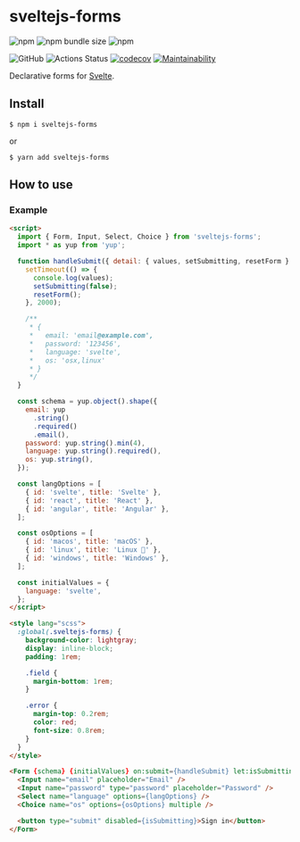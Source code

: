# sveltejs-forms

![npm](https://img.shields.io/npm/v/sveltejs-forms)
![npm bundle size](https://img.shields.io/bundlephobia/minzip/sveltejs-forms)
![npm](https://img.shields.io/npm/dw/sveltejs-forms)

![GitHub](https://img.shields.io/github/license/mdauner/sveltejs-forms)
![Actions Status](https://github.com/mdauner/sveltejs-forms/workflows/Node%20CI/badge.svg)
[![codecov](https://codecov.io/gh/mdauner/sveltejs-forms/branch/master/graph/badge.svg)](https://codecov.io/gh/mdauner/sveltejs-forms)
[![Maintainability](https://api.codeclimate.com/v1/badges/a5df28cac1b693245079/maintainability)](https://codeclimate.com/github/mdauner/sveltejs-forms/maintainability)

Declarative forms for [Svelte](https://svelte.dev/).

## Install

```shell
$ npm i sveltejs-forms
```

or

```shell
$ yarn add sveltejs-forms
```

## How to use

### Example

```html
<script>
  import { Form, Input, Select, Choice } from 'sveltejs-forms';
  import * as yup from 'yup';

  function handleSubmit({ detail: { values, setSubmitting, resetForm } }) {
    setTimeout(() => {
      console.log(values);
      setSubmitting(false);
      resetForm();
    }, 2000);

    /**
     * {
     *   email: 'email@example.com',
     *   password: '123456',
     *   language: 'svelte',
     *   os: 'osx,linux'
     * }
     */
  }

  const schema = yup.object().shape({
    email: yup
      .string()
      .required()
      .email(),
    password: yup.string().min(4),
    language: yup.string().required(),
    os: yup.string(),
  });

  const langOptions = [
    { id: 'svelte', title: 'Svelte' },
    { id: 'react', title: 'React' },
    { id: 'angular', title: 'Angular' },
  ];

  const osOptions = [
    { id: 'macos', title: 'macOS' },
    { id: 'linux', title: 'Linux 🐧' },
    { id: 'windows', title: 'Windows' },
  ];

  const initialValues = {
    language: 'svelte',
  };
</script>

<style lang="scss">
  :global(.sveltejs-forms) {
    background-color: lightgray;
    display: inline-block;
    padding: 1rem;

    .field {
      margin-bottom: 1rem;
    }

    .error {
      margin-top: 0.2rem;
      color: red;
      font-size: 0.8rem;
    }
  }
</style>

<Form {schema} {initialValues} on:submit={handleSubmit} let:isSubmitting>
  <Input name="email" placeholder="Email" />
  <Input name="password" type="password" placeholder="Password" />
  <Select name="language" options={langOptions} />
  <Choice name="os" options={osOptions} multiple />

  <button type="submit" disabled={isSubmitting}>Sign in</button>
</Form>
```
